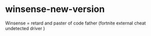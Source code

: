 # winsense-new-version
Winsense = retard and paster of code father (fortnite external cheat undetected driver )
